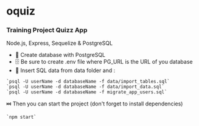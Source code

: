# oquiz
### Training Project Quizz App

Node.js, Express, Sequelize & PostgreSQL

* 💾 Create database with PostgreSQL
* 🗄️ Be sure to create .env file where PG_URL is the URL of you database
* 📁 Insert SQL data from data folder and :
```
`psql -U userName -d databaseName -f data/import_tables.sql`
`psql -U userName -d databaseName -f data/import_data.sql`
`psql -U userName -d databaseName -f migrate_app_users.sql`
```

⏭️ Then you can start the project
(don't forget to install dependencies)
```
`npm start`
```
